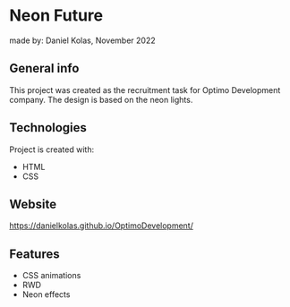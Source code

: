# Neon Future
made by: Daniel Kolas, November 2022

## General info
This project was created as the recruitment task for Optimo Development company. The design is based on the neon lights. 

## Technologies
Project is created with:
* HTML
* CSS

## Website
https://danielkolas.github.io/OptimoDevelopment/

## Features
* CSS animations
* RWD
* Neon effects 
